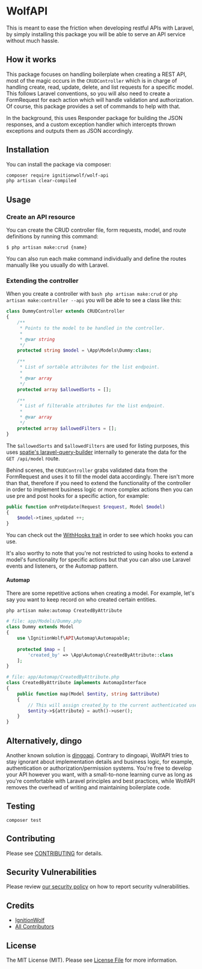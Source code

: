 # WolfAPI

This is meant to ease the friction when developing restful APIs with Laravel, by simply installing this package you
will be able to serve an API service without much hassle.

## How it works

This package focuses on handling boilerplate when creating a REST API, most of the magic occurs in the `CRUDController`
which is in charge of handling create, read, update, delete, and list requests for a specific model. This follows
Laravel conventions, so you will also need to create a FormRequest for each action which will handle validation
and authorization. Of course, this package provides a set of commands to help with that.

In the background, this uses Responder package for building the JSON responses, and a custom exception handler which
intercepts thrown exceptions and outputs them as JSON accordingly.

## Installation

You can install the package via composer:

``` bash
composer require ignitionwolf/wolf-api
php artisan clear-compiled
```

## Usage

### Create an API resource

You can create the CRUD controller file, form requests, model, and route definitions by running this command:

```
$ php artisan make:crud {name}
```

You can also run each make command individually and define the routes manually like you usually do with Laravel.

### Extending the controller

When you create a controller with ```bash php artisan make:crud``` or ```php artisan make:controller --api``` you will
be able to see a class like this:

```php
class DummyController extends CRUDController
{
    /**
     * Points to the model to be handled in the controller.
     *
     * @var string
     */
    protected string $model = \App\Models\Dummy:class;

    /**
     * List of sortable attributes for the list endpoint.
     *
     * @var array
     */
    protected array $allowedSorts = [];

    /**
     * List of filterable attributes for the list endpoint.
     *
     * @var array
     */
    protected array $allowedFilters = [];
}
```

The ```$allowedSorts``` and ```$allowedFilters``` are used for listing purposes, this uses
[spatie's laravel-query-builder](https://github.com/spatie/laravel-query-builder) internally to generate the data
for the ``` GET /api/model ``` route.


Behind scenes, the ```CRUDController``` grabs validated data from the FormRequest and uses it to fill the model data accordingly.
There isn't more than that, therefore if you need to extend the functionality of the controller in order to implement
business logic or more complex actions then you can use pre and post hooks for a specific action, for example:

```php
public function onPreUpdate(Request $request, Model $model)
{
    $model->times_updated ++;
}
```

You can check out the [WithHooks trait](./src/Concerns/WithHooks.php) in order to see which hooks you can use.

It's also worthy to note that you're not restricted to using hooks to extend a model's functionality for specific actions
but that you can also use Laravel events and listeners, or the Automap pattern.

#### Automap

There are some repetitive actions when creating a model. For example, let's say you want to keep record on who created
certain entities.

```
php artisan make:automap CreatedByAttribute
```

```php
# file: app/Models/Dummy.php
class Dummy extends Model
{
    use \IgnitionWolf\API\Automap\Automapable;
    
    protected $map = [
        'created_by' => \App\Automap\CreatedByAttribute::class
    ];
}
```

```php
# file: app/Automap/CreatedByAttribute.php
class CreatedByAttribute implements AutomapInterface
{
    public function map(Model $entity, string $attribute)
    {
        // This will assign created_by to the current authenticated user.
        $entity->${attribute} = auth()->user();
    }
}
```

## Alternatively, dingo

Another known solution is [dingoapi](https://github.com/dingo/api). Contrary to dingoapi, WolfAPI tries to stay ignorant
about implementation details and business logic, for example, authentication or authorization/permission systems. You're
free to develop your API however you want, with a small-to-none learning curve as long as you're comfortable
with Laravel principles and best practices, while WolfAPI removes the overhead of writing and maintaining boilerplate code.

## Testing

```
composer test
```

## Contributing

Please see [CONTRIBUTING](.github/CONTRIBUTING.md) for details.

## Security Vulnerabilities

Please review [our security policy](../../security/policy) on how to report security vulnerabilities.

## Credits

- [IgnitionWolf](https://github.com/IgnitionWolf)
- [All Contributors](../../contributors)

## License

The MIT License (MIT). Please see [License File](LICENSE.md) for more information.
